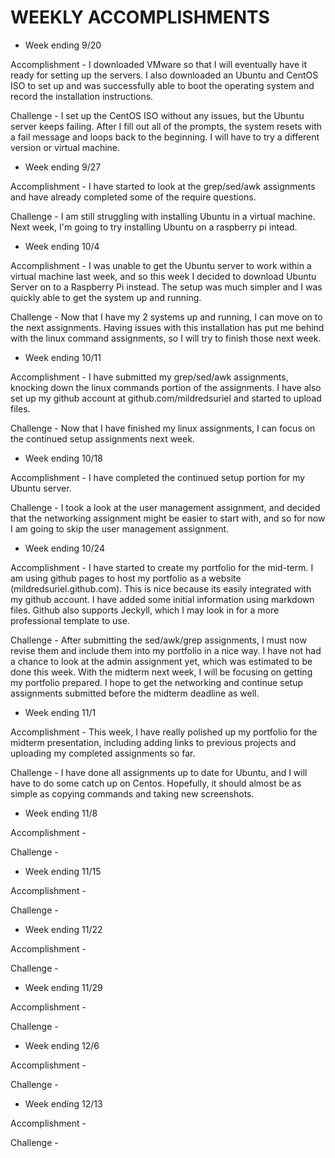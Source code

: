 # WEEKLY ACCOMPLISHMENTS

- Week ending 9/20

Accomplishment - I downloaded ﻿﻿VMware so that I will eventually have it ready for setting up the servers. I also downloaded an Ubuntu and CentOS ISO to set up and was successfully able to boot the operating system and record the installation instructions.

Challenge - I set up the CentOS ISO without any issues, but the Ubuntu server keeps failing. After I fill out all of the prompts, the system resets with a fail message and loops back to the beginning. I will have to try a different version or virtual machine.

- Week ending 9/27

Accomplishment - I have started to look at the grep/sed/awk assignments and have already completed some of the require questions. 

Challenge -  I am still struggling with installing Ubuntu in a virtual machine. Next week, I'm going to try installing Ubuntu on a raspberry pi intead. 

- Week ending 10/4

Accomplishment -  I was unable to get the Ubuntu server to work within a virtual machine last week, and so this week I decided to download Ubuntu Server on to a Raspberry Pi instead. The setup was much simpler and I was quickly able to get the system up and running.

Challenge - Now that I have my 2 systems up and running, I can move on to the next assignments. Having issues with this installation has put me behind with the linux command assignments, so I will try to finish those next week.

- Week ending 10/11

Accomplishment - I have submitted my grep/sed/awk assignments, knocking down the linux commands portion of the assignments. I have also set up my github account at github.com/mildredsuriel and started to upload files.

Challenge - Now that I have finished my linux assignments, I can focus on the continued setup assignments next week.

- Week ending 10/18

Accomplishment - I have completed the continued setup portion for my Ubuntu server. 

Challenge - I took a look at the user management assignment, and decided that the networking assignment might be easier to start with, and so for now I am going to skip the user management assignment.

- Week ending 10/24

Accomplishment - I have started to create my portfolio for the mid-term. I am using github pages to host my portfolio as a website (mildredsuriel.github.com). This is nice because its easily integrated with my github account. I have added some initial information using markdown files. Github also supports Jeckyll, which I may look in for a more professional template to use.

Challenge - After submitting the sed/awk/grep assignments, I must now revise them and include them into my portfolio in a nice way. I have not had a chance to look at the admin assignment yet, which was estimated to be done this week. With the midterm next week, I will be focusing on getting my portfolio prepared. I hope to get the networking and continue setup assignments submitted before the midterm deadline as well.

- Week ending 11/1

Accomplishment - This week, I have really polished up my portfolio for the midterm presentation, including adding links to previous projects and uploading my completed assignments so far. 

Challenge - I have done all assignments up to date for Ubuntu, and I will have to do some catch up on Centos. Hopefully, it should almost be as simple as copying commands and taking new screenshots.

- Week ending 11/8

Accomplishment -

Challenge -

- Week ending 11/15

Accomplishment -

Challenge -

- Week ending 11/22

Accomplishment -

Challenge -

- Week ending 11/29

Accomplishment -

Challenge -

- Week ending 12/6

Accomplishment -

Challenge -

- Week ending 12/13

Accomplishment -

Challenge -



